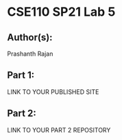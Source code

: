 # CSE110 SP21 Lab 5

## Author(s):
Prashanth Rajan

## Part 1:

LINK TO YOUR PUBLISHED SITE

## Part 2:

LINK TO YOUR PART 2 REPOSITORY
